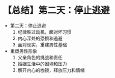 # 【总结】第二天：停止逃避

-   第二天：停止逃避
    1.  纪律胜过动机，面对坏习惯
    2.  内心深处的恐惧和逃避
    3.  面对现实，重建男性基础
-   重塑男性形象
    1.  父亲角色的挑战和责任
    2.  婚姻生活中的困境和压力
    3.  解开内心的枷锁，释放压力和情绪